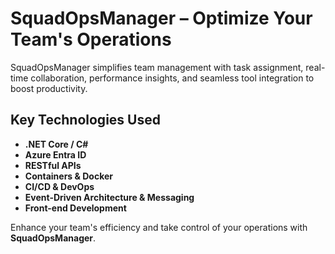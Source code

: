 # SquadOpsManager – Optimize Your Team's Operations

SquadOpsManager simplifies team management with task assignment, real-time collaboration, performance insights, and seamless tool integration to boost productivity.

## Key Technologies Used

- **.NET Core / C#**
- **Azure Entra ID**
- **RESTful APIs**
- **Containers & Docker**
- **CI/CD & DevOps**
- **Event-Driven Architecture & Messaging**
- **Front-end Development**

Enhance your team's efficiency and take control of your operations with **SquadOpsManager**.